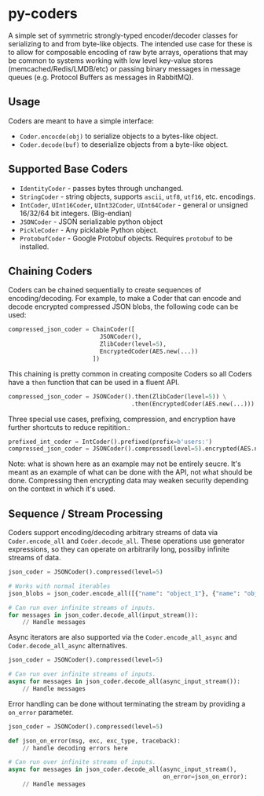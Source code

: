 # py-coders

A simple set of symmetric strongly-typed encoder/decoder classes for serializing
to and from byte-like objects. The intended use case for these is to allow for
composable encoding of raw byte arrays, operations that may be common to systems
working with low level key-value stores (memcached/Redis/LMDB/etc) or passing
binary messages in message queues (e.g. Protocol Buffers as messages in RabbitMQ).

## Usage

Coders are meant to have a simple interface:

 * `Coder.encocde(obj)` to serialize objects to a bytes-like object.
 * `Coder.decode(buf)` to deserialize objects from a byte-like object.

## Supported Base Coders

 * `IdentityCoder` - passes bytes through unchanged.
 * `StringCoder` - string objects, supports `ascii`, `utf8`, `utf16`, etc.
   encodings.
 * `IntCoder`, `UInt16Coder`, `UInt32Coder`, `UInt64Coder` - general or unsigned
   16/32/64 bit integers.  (Big-endian)
 * `JSONCoder` - JSON serializable python object
 * `PickleCoder` - Any picklable Python object.
 * `ProtobufCoder` - Google Protobuf objects. Requires `protobuf` to be
   installed.

## Chaining Coders

Coders can be chained sequentially to create sequences of encoding/decoding. For
example, to make a Coder that can encode and decode encrypted compressed JSON
blobs, the following code can be used:

```python
compressed_json_coder = ChainCoder([
                          JSONCoder(),
                          ZlibCoder(level=5),
                          EncryptedCoder(AES.new(...))
                        ])
```

This chaining is pretty common in creating composite Coders so all Coders have a
`then` function that can be used in a fluent API.

```python
compressed_json_coder = JSONCoder().then(ZlibCoder(level=5)) \
                                   .then(EncryptedCoder(AES.new(...)))
```

Three special use cases, prefixing, compression, and encryption have further
shortcuts to reduce repitition.:

```python
prefixed_int_coder = IntCoder().prefixed(prefix=b'users:')
compressed_json_coder = JSONCoder().compressed(level=5).encrypted(AES.new(...))
```

Note: what is shown here as an example may not be entirely seucre. It's meant as
an example of what can be done with the API, not what should be done. Compressing
then encrypting data may weaken security depending on the context in which it's
used.

## Sequence / Stream Processing

Coders support encoding/decoding arbitrary streams of data via `Coder.encode_all`
and `Coder.decode_all`. These operations use generator expressions, so they can
operate on arbitrarily long, possilby infinite streams of data.

```python
json_coder = JSONCoder().compressed(level=5)

# Works with normal iterables
json_blobs = json_coder.encode_all([{"name": "object_1"}, {"name": "object_2"}])

# Can run over infinite streams of inputs.
for messages in json_coder.decode_all(input_stream()):
    // Handle messages
```

Async iterators are also supported via the `Coder.encode_all_async` and
`Coder.decode_all_async` alternatives.

```python
json_coder = JSONCoder().compressed(level=5)

# Can run over infinite streams of inputs.
async for messages in json_coder.decode_all(async_input_stream()):
    // Handle messages
```

Error handling can be done without terminating the stream by providing a
`on_error` parameter.

```python
json_coder = JSONCoder().compressed(level=5)

def json_on_error(msg, exc, exc_type, traceback):
    // handle decoding errors here

# Can run over infinite streams of inputs.
async for messages in json_coder.decode_all(async_input_stream(),
                                            on_error=json_on_error):
    // Handle messages
```
